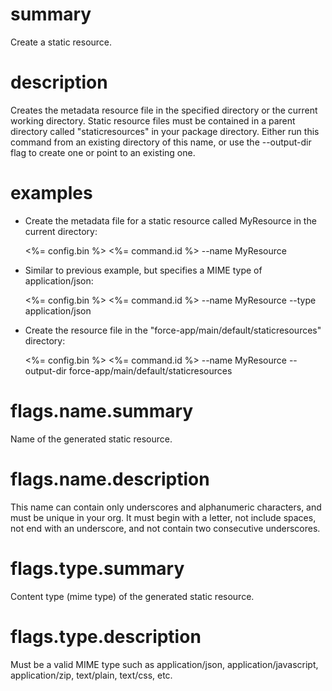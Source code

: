 # summary

Create a static resource.

# description

Creates the metadata resource file in the specified directory or the current working directory. Static resource files must be contained in a parent directory called "staticresources" in your package directory. Either run this command from an existing directory of this name, or use the --output-dir flag to create one or point to an existing one.

# examples

- Create the metadata file for a static resource called MyResource in the current directory:

  <%= config.bin %> <%= command.id %> --name MyResource

- Similar to previous example, but specifies a MIME type of application/json:

  <%= config.bin %> <%= command.id %> --name MyResource --type application/json

- Create the resource file in the "force-app/main/default/staticresources" directory:

  <%= config.bin %> <%= command.id %> --name MyResource --output-dir force-app/main/default/staticresources

# flags.name.summary

Name of the generated static resource.

# flags.name.description

This name can contain only underscores and alphanumeric characters, and must be unique in your org. It must begin with a letter, not include spaces, not end with an underscore, and not contain two consecutive underscores.

# flags.type.summary

Content type (mime type) of the generated static resource.

# flags.type.description

Must be a valid MIME type such as application/json, application/javascript, application/zip, text/plain, text/css, etc.
